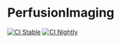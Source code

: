 # PerfusionImaging

[![CI Stable](https://github.com/Dale-Black/PerfusionImaging.jl/actions/workflows/CI.yml/badge.svg?branch=main)](https://github.com/Dale-Black/PerfusionImaging.jl/actions/workflows/CI.yml?query=branch%3Amain)
[![CI Nightly](https://github.com/Dale-Black/PerfusionImaging.jl/actions/workflows/Nightly.yml/badge.svg?branch=main)](https://github.com/Dale-Black/PerfusionImaging.jl/actions/workflows/Nightly.yml?query=branch%3Amain)
